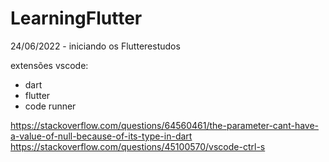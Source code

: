 # LearningFlutter
24/06/2022 - iniciando os Flutterestudos

extensões vscode:
- dart
- flutter
- code runner

https://stackoverflow.com/questions/64560461/the-parameter-cant-have-a-value-of-null-because-of-its-type-in-dart
https://stackoverflow.com/questions/45100570/vscode-ctrl-s
